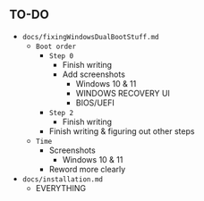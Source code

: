 ## TO-DO

 - `docs/fixingWindowsDualBootStuff.md`
    - `Boot order`
        - `Step 0`
            - Finish writing
            - Add screenshots
                - Windows 10 & 11
                - WINDOWS RECOVERY UI
                - BIOS/UEFI
        - `Step 2`
            - Finish writing
        - Finish writing & figuring out other steps
    - `Time`
        - Screenshots
            - Windows 10 & 11
        - Reword more clearly
- `docs/installation.md`
    - EVERYTHING